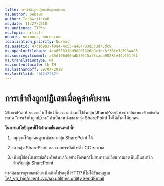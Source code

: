 ```yaml
---
title: การเข้าถึงถูกปฏิเสธเมื่อดูลำดับงาน
ms.author: pebaum
author: Techwriter40
ms.date: 11/27/2018
ms.audience: ITPro
ms.topic: article
ROBOTS: NOINDEX, NOFOLLOW
localization_priority: Normal
ms.assetid: 47ceb983-f9a4-4c55-a40c-03d5c3d75dc9
ms.openlocfilehash: 4ca65583fbd98867026e9e3cc8f36fe38798aa85
ms.sourcegitcommit: a65d196d00adb70045af5caca9828fe44b951f61
ms.translationtype: MT
ms.contentlocale: th-TH
ms.lasthandoff: 09/04/2019
ms.locfileid: "36747767"
---
```

# <a name="access-denied-when-viewing-a-workflow"></a>การเข้าถึงถูกปฏิเสธเมื่อดูลำดับงาน

SharePoint ๒๐๑๓เวิร์กโฟลว์ที่พยายามส่งเมลไปยังกลุ่ม SharePoint สามารถล้มเหลวด้วยข้อผิดพลาด "การเข้าถึงถูกปฏิเสธ" ถ้าเป็นสมาชิกของกลุ่ม SharePoint ไม่ได้ตั้งค่าให้ทุกคน
  
 **ในการแก้ไขปัญหานี้ให้ทำตามขั้นตอนเหล่านี้:**
  
 1. อนุญาตให้ทุกคนดูสมาชิกของกลุ่ม SharePoint ได้
  
 2. เอากลุ่ม SharePoint ออกจากบรรทัดถึงหรือ CC ของเมล
  
 3. เพิ่มผู้ใช้ลงในบรรทัดถึงหรือสำเนาถึงอย่างชัดเจนถ้าไม่สามารถเปลี่ยนการมองเห็นเป็นสมาชิกสำหรับกลุ่ม SharePoint
  
หากต้องการดูรายละเอียดเพิ่มเติมโปรดดูที่ HTTP ที่ไม่ได้รับ[อนุญาตให้/_vti_bin/client.svc/sp.utilities.utility.SendEmail](https://go.microsoft.com/fwlink/?linkid=2044694&amp;clcid=0x409)
  